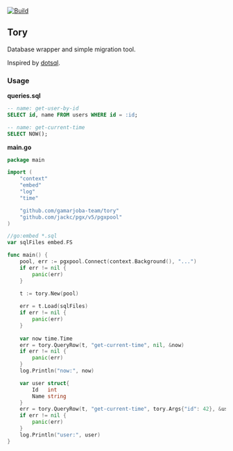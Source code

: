 [![Build](https://github.com/gamarjoba-team/tory/actions/workflows/go.yml/badge.svg)](https://github.com/gamarjoba-team/tory/actions/workflows/go.yml)
## Tory

Database wrapper and simple migration tool.

Inspired by [dotsql](https://github.com/qustavo/dotsql).

### Usage

**queries.sql**
```sql
-- name: get-user-by-id
SELECT id, name FROM users WHERE id = :id;

-- name: get-current-time
SELECT NOW();
```

**main.go**

```go
package main

import (
	"context"
	"embed"
	"log"
	"time"

	"github.com/gamarjoba-team/tory"
	"github.com/jackc/pgx/v5/pgxpool"
)

//go:embed *.sql
var sqlFiles embed.FS

func main() {
	pool, err := pgxpool.Connect(context.Background(), "...")
	if err != nil {
		panic(err)
	}

	t := tory.New(pool)
	
	err = t.Load(sqlFiles)
	if err != nil {
		panic(err)
	}
	
	var now time.Time
	err = tory.QueryRow(t, "get-current-time", nil, &now)
	if err != nil {
		panic(err)
	}
	log.Println("now:", now)

	var user struct{
		Id   int
		Name string
	}
	err = tory.QueryRow(t, "get-current-time", tory.Args{"id": 42}, &user.Id, &user.Name)
	if err != nil {
		panic(err)
	}
	log.Println("user:", user)
}
```
